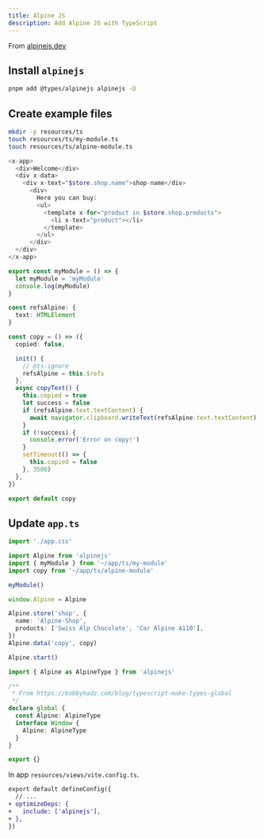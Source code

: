 ```yaml
---
title: Alpine JS
description: Add Alpine JS with TypeScript
---
```


From [alpinejs.dev](https://alpinejs.dev/)

## Install `alpinejs`

```bash
pnpm add @types/alpinejs alpinejs -D
```

## Create example files

```bash
mkdir -p resources/ts
touch resources/ts/my-module.ts
touch resources/ts/alpine-module.ts
```

```php [resources/views/pages/index.blade.php]
<x-app>
  <div>Welcome</div>
  <div x-data>
    <div x-text="$store.shop.name">shop-name</div>
      <div>
        Here you can buy:
        <ul>
          <template x-for="product in $store.shop.products">
            <li x-text="product"></li>
          </template>
        </ul>
      </div>
  </div>
</x-app>
```

```ts [resources/ts/my-module.ts]
export const myModule = () => {
  let myModule = 'myModule'
  console.log(myModule)
}
```

```ts [resources/ts/alpine-module.ts]
const refsAlpine: {
  text: HTMLElement
}

const copy = () => ({
  copied: false,

  init() {
    // @ts-ignore
    refsAlpine = this.$refs
  },
  async copyText() {
    this.copied = true
    let success = false
    if (refsAlpine.text.textContent) {
      await navigator.clipboard.writeText(refsAlpine.text.textContent).then(() => (success = true))
    }
    if (!success) {
      console.error('Error on copy!')
    }
    setTimeout(() => {
      this.copied = false
    }, 3500)
  },
})

export default copy
```

## Update `app.ts`

```ts [resources/app.ts]
import './app.css'

import Alpine from 'alpinejs'
import { myModule } from '~/app/ts/my-module'
import copy from '~/app/ts/alpine-module'

myModule()

window.Alpine = Alpine

Alpine.store('shop', {
  name: 'Alpine-Shop',
  products: ['Swiss Alp Chocolate', 'Car Alpine A110'],
})
Alpine.data('copy', copy)

Alpine.start()
```

```ts [resources/views/global.d.ts]
import { Alpine as AlpineType } from 'alpinejs'

/**
 * From https://bobbyhadz.com/blog/typescript-make-types-global
 */
declare global {
  const Alpine: AlpineType
  interface Window {
    Alpine: AlpineType
  }
}

export {}
```

In app `resources/views/vite.config.ts`.

```diff [vite.config.ts]
export default defineConfig({
  // ...
+ optimizeDeps: {
+   include: ['alpinejs'],
+ },
})
```
